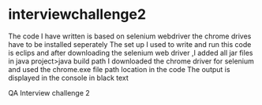 interviewchallenge2
===================
The code I have written is based on selenium webdriver
the chrome drives have to be installed seperately
The set up I used to write and run this code is eclips and after downloading the selenium web driver ,I added all jar files in java project>java build path
I downloaded the chrome driver for selenium and used the chrome.exe file path location in the code 
The output is displayed in the console in black text

QA Interview challenge 2
